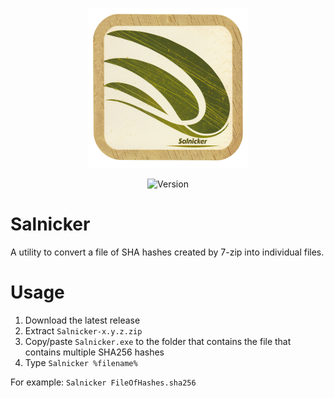<!-- Last updated: 240404 -->

<div align="center">

 ![](./.github/Images/Logos/Salnicker-logo_256x256.png)

 ![Version](https://img.shields.io/badge/VERSION-0.9.0-lightgreen?style=for-the-badge)

</div>

# Salnicker

A utility to convert a file of SHA hashes created by 7-zip into individual files.

# Usage

1. Download the latest release
2. Extract `Salnicker-x.y.z.zip`
3. Copy/paste `Salnicker.exe` to the folder that contains the file that contains multiple SHA256 hashes
4. Type `Salnicker %filename%`

For example: `Salnicker FileOfHashes.sha256`
